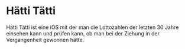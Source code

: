 # Hätti Tätti
Hätti Tätti ist eine iOS mit der man die Lottozahlen der letzten 30 Jahre einsehen kann und prüfen kann, ob man bei der Ziehung in der Vergangenheit gewonnen hätte.
